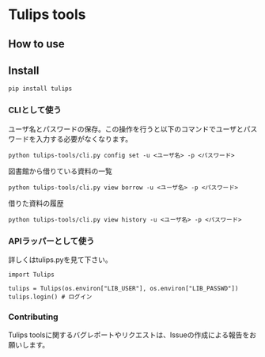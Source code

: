 # Tulips tools

## How to use

## Install

```
pip install tulips
```

### CLIとして使う

ユーザ名とパスワードの保存。この操作を行うと以下のコマンドでユーザとパスワードを入力する必要がなくなります。

```
python tulips-tools/cli.py config set -u <ユーザ名> -p <パスワード>
```

図書館から借りている資料の一覧

```
python tulips-tools/cli.py view borrow -u <ユーザ名> -p <パスワード>
```

借りた資料の履歴

```
python tulips-tools/cli.py view history -u <ユーザ名> -p <パスワード>
```


### APIラッパーとして使う

詳しくはtulips.pyを見て下さい。

```
import Tulips

tulips = Tulips(os.environ["LIB_USER"], os.environ["LIB_PASSWD"])
tulips.login() # ログイン
```

### Contributing

Tulips toolsに関するバグレポートやリクエストは、Issueの作成による報告をお願いします。

